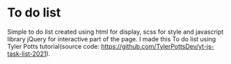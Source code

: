 # To do list

Simple to do list created using html for display, scss for style and javascript library jQuery for interactive part of the page. I made this To do list using Tyler Potts tutorial(source code: https://github.com/TylerPottsDev/yt-js-task-list-2021). 
